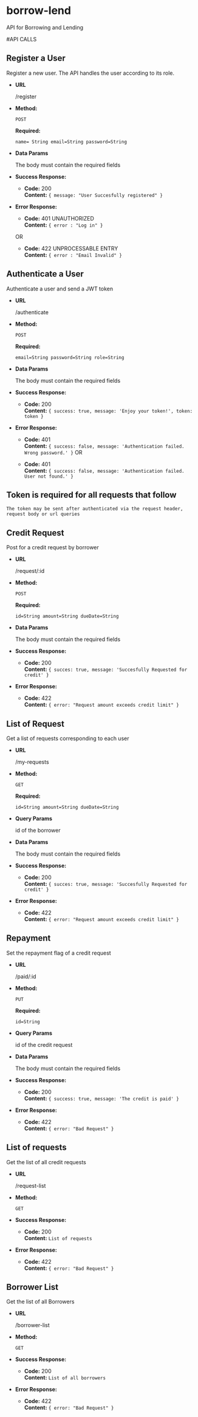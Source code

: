 # borrow-lend
API for Borrowing and Lending

#API CALLS

**Register a User**
----
  Register a new user. The API handles the user according to its role.

* **URL**

  /register

* **Method:**

  `POST`


   **Required:**
 
   `name= String
    email=String
    password=String
    `

* **Data Params**

  The body must contain the required fields

* **Success Response:**

  * **Code:** 200 <br />
    **Content:** `{
        message: "User Succesfully registered"
      }`
 
* **Error Response:**

  * **Code:** 401 UNAUTHORIZED <br />
    **Content:** `{ error : "Log in" }`

  OR

  * **Code:** 422 UNPROCESSABLE ENTRY <br />
    **Content:** `{ error : "Email Invalid" }`

**Authenticate a User**
----
  Authenticate a user and send a JWT token

* **URL**

  /authenticate

* **Method:**

  `POST`


   **Required:**
 
   `email=String
    password=String
    role=String
    `

* **Data Params**

  The body must contain the required fields

* **Success Response:**

  * **Code:** 200 <br />
    **Content:** `{
          success: true,
          message: 'Enjoy your token!',
          token: token
        }`
           
 
* **Error Response:**

  * **Code:** 401 <br />
    **Content:** `{
          success: false,
          message: 'Authentication failed. Wrong password.'
        }` 
  OR

  * **Code:** 401 <br />
    **Content:** `{
          success: false,
          message: 'Authentication failed. User not found.'
        }`

**Token is required for all requests that follow**
----
    The token may be sent after authenticated via the request header, request body or url queries

**Credit Request**
----
  Post for a credit request by borrower

* **URL**

  /request/:id

* **Method:**

  `POST`


   **Required:**
 
   `id=String
    amount=String
    dueDate=String
    `

* **Data Params**

  The body must contain the required fields

* **Success Response:**

  * **Code:** 200 <br />
    **Content:** `{
          succes: true,
          message: 'Succesfully Requested for credit'
        }`
           
 
* **Error Response:**

  * **Code:** 422 <br />
    **Content:** `{
        error: "Request amount exceeds credit limit"
      }` 

**List of Request**
----
  Get a list of requests corresponding to each user

* **URL**

  /my-requests

* **Method:**

  `GET`


   **Required:**
 
   `id=String
    amount=String
    dueDate=String`

* **Query Params**

  id of the borrower

* **Data Params**

  The body must contain the required fields

* **Success Response:**

  * **Code:** 200 <br />
    **Content:** `{
          succes: true,
          message: 'Succesfully Requested for credit'
        }`
           
 
* **Error Response:**

  * **Code:** 422 <br />
    **Content:** `{
        error: "Request amount exceeds credit limit"
      }`

**Repayment**
----
  Set the repayment flag of a credit request

* **URL**

  /paid/:id

* **Method:**

  `PUT`

   **Required:**
 
   `id=String`

* **Query Params**

  id of the credit request

* **Data Params**

  The body must contain the required fields

* **Success Response:**

  * **Code:** 200 <br />
    **Content:** `{
        success: true,
        message: 'The credit is paid'
      }`
           
 
* **Error Response:**

  * **Code:** 422 <br />
    **Content:** `{
        error: "Bad Request"
      }`

**List of requests**
----
  Get the list of all credit requests

* **URL**

  /request-list

* **Method:**

  `GET`

* **Success Response:**

  * **Code:** 200 <br />
    **Content:** `List of requests`
           
 
* **Error Response:**

  * **Code:** 422 <br />
    **Content:** `{
        error: "Bad Request"
      }`      

**Borrower List**
----
  Get the list of all Borrowers

* **URL**

  /borrower-list

* **Method:**

  `GET`

* **Success Response:**

  * **Code:** 200 <br />
    **Content:** `List of all borrowers`
           
 
* **Error Response:**

  * **Code:** 422 <br />
    **Content:** `{
        error: "Bad Request"
      }`      